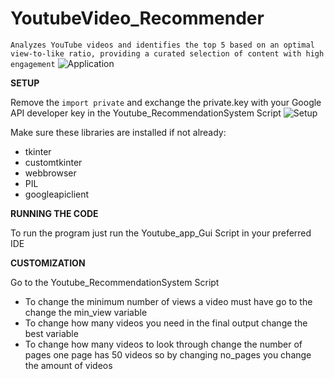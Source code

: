 # YoutubeVideo_Recommender
 `Analyzes YouTube videos and identifies the top 5 based on an optimal view-to-like ratio, providing a curated selection of content with high engagement`
![Application](https://github.com/Whackerfin/YoutubeVideo_Recommender/assets/135827600/5596552f-c56d-4252-b605-1341a5a1c8d2)

 
 
 **SETUP**
 
 Remove the `import private` and exchange the private.key with your Google API developer key in the Youtube_RecommendationSystem Script
 ![Setup](https://github.com/Whackerfin/YoutubeVideo_Recommender/assets/135827600/92ea9693-ad6a-427d-ac08-e650a6c786c2)


 Make sure these libraries are installed if not already:
 * tkinter
 * customtkinter
 * webbrowser
 * PIL
 * googleapiclient

 **RUNNING THE CODE**

 To run the program just run the Youtube_app_Gui Script in your preferred IDE

**CUSTOMIZATION**

Go to the Youtube_RecommendationSystem Script
* To change the minimum number of views a video must have go to the change the min_view variable
* To change how many videos you need in the final output change the best variable
*  To change how many videos to look through change the number of pages one page has 50 videos so by changing no_pages you change the amount of videos



 
